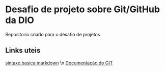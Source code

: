 # Desafio de projeto sobre Git/GitHub da DIO
Repositorio criado para o desafio de projetos

## Links uteis
[sintaxe basica markdown](https://www.markdownguide.org/)
\n [Documentação do GIT](https://git-scm.com/)
